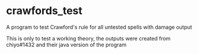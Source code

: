 # crawfords_test
A program to test Crawford's rule for all untested spells with damage output

This is only to test a working theory, the outputs were created from chiyo#1432 and their java version of the program
